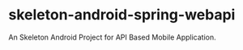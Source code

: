 skeleton-android-spring-webapi
==============================

An Skeleton Android Project for API Based Mobile Application.

